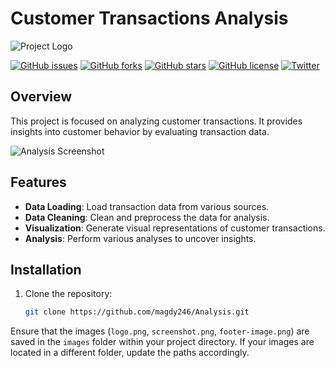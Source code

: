 # Customer Transactions Analysis

![Project Logo](images/logo.png)

[![GitHub issues](https://img.shields.io/github/issues/magdy246/Analysis)](https://github.com/magdy246/Analysis/issues)
[![GitHub forks](https://img.shields.io/github/forks/magdy246/Analysis)](https://github.com/magdy246/Analysis/network)
[![GitHub stars](https://img.shields.io/github/stars/magdy246/Analysis)](https://github.com/magdy246/Analysis/stargazers)
[![GitHub license](https://img.shields.io/github/license/magdy246/Analysis)](https://github.com/magdy246/Analysis/blob/main/LICENSE)
[![Twitter](https://img.shields.io/twitter/url?style=social&url=https%3A%2F%2Fgithub.com%2Fmagdy246%2FAnalysis)](https://twitter.com/intent/tweet?text=Checkout%20this%20awesome%20project%20https%3A%2F%2Fgithub.com%2Fmagdy246%2FAnalysis)

## Overview

This project is focused on analyzing customer transactions. It provides insights into customer behavior by evaluating transaction data.

![Analysis Screenshot](images/screenshot.png)

## Features

- **Data Loading**: Load transaction data from various sources.
- **Data Cleaning**: Clean and preprocess the data for analysis.
- **Visualization**: Generate visual representations of customer transactions.
- **Analysis**: Perform various analyses to uncover insights.

## Installation

1. Clone the repository:
   ```sh
   git clone https://github.com/magdy246/Analysis.git
   ```

Ensure that the images (`logo.png`, `screenshot.png`, `footer-image.png`) are saved in the `images` folder within your project directory. If your images are located in a different folder, update the paths accordingly.
